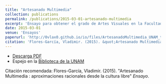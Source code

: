 ```yaml
---
title: "Artesanado Multimedia"
collection: publications
permalink: /publications/2015-03-01-artesanado-multimedia
excerpt: 'Ensayo para obtener el grado de Artes Visuales en la Facultad de Artes y Diseño de la Universidad Nacional Autónoma de México'
date: 2015-03-01
venue: 'Ensayos'
paperurl: 'http://0vlax0.github.io/io/files/ArtesanadoMultimedia_UNAM_tesis.pdf'
citation: 'Flores-García, Vladimir. (2015). &quot;Artesanado Multimedia. Aproximaciones racionales desde la cultura libre.&quot; <i>Ensayo</i>.'
---
```


 - [Descarga PDF](http://0vlax0.github.io/io/files/ArtesanadoMultimedia_UNAM_tesis.pdf)
 - Espejo en la [Biblioteca de la UNAM ](https://is.gd/oYlUCI)
 
Citación recomendada: Flores-García, Vladimir. (2015). "Artesanado Multimedia : aproximaciones racionales desde la cultura libre" <i>Ensayo</i>.
